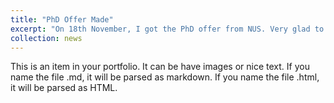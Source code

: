 ```yaml
---
title: "PhD Offer Made"
excerpt: "On 18th November, I got the PhD offer from NUS. Very glad to start my fresh journey!!<br/><img src='/images/PhD offer.png'>"
collection: news
---
```


This is an item in your portfolio. It can be have images or nice text. If you name the file .md, it will be parsed as markdown. If you name the file .html, it will be parsed as HTML. 
